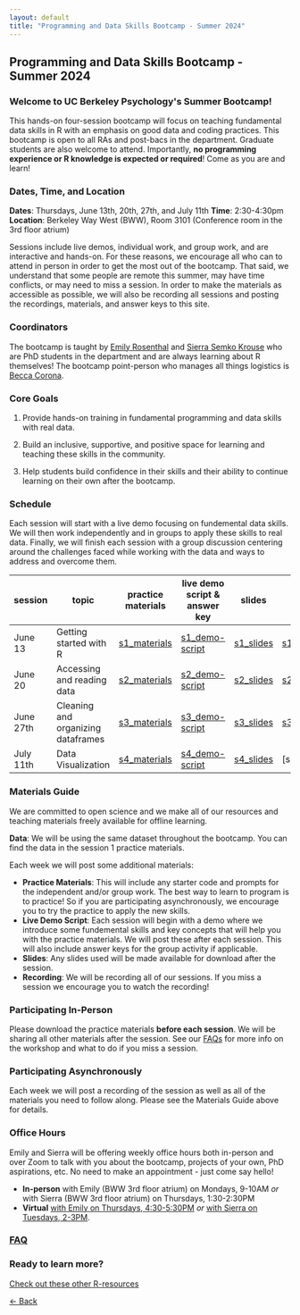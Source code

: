 ```yaml
---
layout: default
title: "Programming and Data Skills Bootcamp - Summer 2024"
---
```


## Programming and Data Skills Bootcamp - Summer 2024
### Welcome to UC Berkeley Psychology's Summer Bootcamp! 
This hands-on four-session bootcamp will focus on teaching fundamental data skills in R with an emphasis on good data and coding practices. This bootcamp is open to all RAs and post-bacs in the department. Graduate students are also welcome to attend. Importantly, **no programming experience or R knowledge is expected or required**! Come as you are and learn!  
  
### Dates, Time, and Location
**Dates**: Thursdays, June 13th, 20th, 27th, and July 11th
**Time**: 2:30-4:30pm  
**Location**: Berkeley Way West (BWW), Room 3101 (Conference room in the 3rd floor atrium)  
  
Sessions include live demos, individual work, and group work, and are interactive and hands-on. For these reasons, we encourage all who can to attend in person in order to get the most out of the bootcamp. That said, we understand that some people are remote this summer, may have time conflicts, or may need to miss a session. In order to make the materials as accessible as possible, we will also be recording all sessions and posting the recordings, materials, and answer keys to this site.   

### Coordinators
The bootcamp is taught by [Emily Rosenthal](https://hinshawsubdomain.dreamhosters.com/?page_id=26) and [Sierra Semko Krouse](https://www.sierrasemko.com/) who are PhD students in the department and are always learning about R themselves! The bootcamp point-person who manages all things logistics is [Becca Corona](https://bsil.berkeley.edu/people/). 

### Core Goals
1) Provide hands-on training in fundamental programming and data skills with real data.  
  
2) Build an inclusive, supportive, and positive space for learning and teaching these skills in the community. 
  
3) Help students build confidence in their skills and their ability to continue learning on their own after the bootcamp.

### Schedule

Each session will start with a live demo focusing on fundemental data skills. We will then work independently and in groups to apply these skills to real data. Finally, we will finish each session with a group discussion centering around the challenges faced while working with the data and ways to address and overcome them. 


| session | topic | practice materials |live demo script & answer key |slides | recording | 
| ------|-------|------- |  ------|-------|-------|
| June 13 |Getting started with R|[s1_materials](s1_materials.zip)|[s1_demo-script](session1/s1_my-first-script_2024.R)|[s1_slides](session1/bootcamp_session1_2024.pdf)|[s1_recording](https://drive.google.com/file/d/1meQKQqOVKdtzpu37rfc1zL_eURI3ozFf/view?usp=sharing)|
| June 20 |Accessing and reading data|[s2_materials](s2_materials.zip)|[s2_demo-script](session2/session2_starter-code_2024.R)|[s2_slides](session2/bootcamp_slides_session2_2024.pdf)|[s2_recording](https://drive.google.com/file/d/1V9V9tVyFKmIoVlJ2aKcSevU3rQY4-oPw/view?usp=sharing)|[s2_key-walkthrough](https://drive.google.com/file/d/1ZLCl3TlOJAdk72AcbPupAA45cnr6Tctg/view?usp=sharing)|[s2_wd-walkthrough](https://drive.google.com/file/d/1oPZQzG57PFLw1koWX3t6n029xLCMoRLo/view?usp=drive_link)
| June 27th |Cleaning and organizing dataframes|[s3_materials](s3_materials.zip)|[s3_demo-script](session3/s3_starter-code_2024.R)|[s3_slides](session3/bootcamp_session3_2024.pdf)|[s3_recording](https://drive.google.com/file/d/1qeSUu9hF62GwyNxwsNCAiiMFMn8LHTE9/view?usp=sharing)|[s3_key-walkthrough](https://drive.google.com/file/d/1pIeA4zS-CS7-t_rhSHEKrLmlGLeIWlZE/view?usp=drive_link)
| July 11th |Data Visualization|[s4_materials](session4.zip)|[s4_demo-script](session4/s4_starter-code_2024.R)|[s4_slides](session4/bootcamp_slides_session4_2024.pptx.pdf)|[s4_recording]|[s4_key-walkthrough]

### Materials Guide
We are committed to open science and we make all of our resources and teaching materials freely available for offline learning.

**Data**: We will be using the same dataset throughout the bootcamp. You can find the data in the session 1 practice materials.   

Each week we will post some additional materials: 

* **Practice Materials**: This will include any starter code and prompts for the independent and/or group work. The best way to learn to program is to practice! So if you are participating asynchronously, we encourage you to try the practice to apply the new skills. 
* **Live Demo Script**: Each session will begin with a demo where we introduce some fundemental skills and key concepts that will help you with the practice materials. We will post these after each session. This will also include answer keys for the group activity if applicable. 
* **Slides**: Any slides used will be made available for download after the session. 
* **Recording**: We will be recording all of our sessions. If you miss a session we encourage you to watch the recording! 

### Participating In-Person
Please download the practice materials **before each session**. We will be sharing all other materials after the session.
See our [FAQs](https://ucb-psychology-quack.github.io/site/Bootcamp_2024/FAQs) for more info on the workshop and what to do if you miss a session. 

### Participating Asynchronously 
Each week we will post a recording of the session as well as all of the materials you need to follow along. Please see the Materials Guide above for details. 

### Office Hours
Emily and Sierra will be offering weekly office hours both in-person and over Zoom to talk with you about the bootcamp, projects of your own, PhD aspirations, etc. No need to make an appointment - just come say hello! 
* **In-person** with Emily (BWW 3rd floor atrium) on Mondays, 9-10AM *or* with Sierra (BWW 3rd floor atrium) on Thursdays, 1:30-2:30PM
* **Virtual** [with Emily on Thursdays, 4:30-5:30PM](https://berkeley.zoom.us/j/95755031386?pwd=UZG7jswVCEFF8xlFyqnArUObQzNQEE.1) *or* [with Sierra on Tuesdays, 2-3PM](https://berkeley.zoom.us/j/8953647598).

### [FAQ](https://ucb-psychology-quack.github.io/site/Bootcamp_2024/FAQs)

### Ready to learn more?
[Check out these other R-resources](https://ucb-psychology-quack.github.io/site/resources/r-resources)

[<- Back](https://ucb-psychology-quack.github.io/site)
